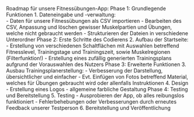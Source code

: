 Roadmap für unsere Fitnessübungen-App:
Phase 1: Grundlegende Funktionen 
    1. Dateneingabe und -verwaltung:  
        - Daten für unsere Fitnessübungen als CSV importieren
        - Bearbeiten des CSV, Anpassung und löschen gewisser Muskelpartien und Übungen, welche nicht gebraucht werden
        - Strukturieren der Dateien in verschiedene Unterordner 
Phase 2: Erste Schritte des Codierens 
    2. Aufbau der Startseite:
        - Erstellung von verschiedenen Schaltflächen mit Auswahlen betreffend Fitnesslevel, Trainingstage und Trainingszeit, sowie Muskelregionen (Filterfunktion!)
        - Erstellung eines zufällig generierten Trainingsplans aufgrund der Vorauswahlen des Nutzers 
Phase 3: Erweiterte Funktionen 
    3. Ausbau Trainingsplanerstellung:
        - Verbesserung der Darstellung, übersichtlicher und einfacher 
        - Evt. Einfügen von Fotos betreffend Material, welches für Übungen gebraucht wird oder allenfalls Instruktionen 
    4. Design 
        - Erstellung eines Logos
        - allgemeine farbliche Gestaltung 
Phase 4: Testing und Bereitstellung
    5. Testing
        - Ausprobieren der App, ob alles reibungslos funktioniert 
        - Fehlerbehebungen oder Verbesserungen durch erneutes Feedback unserer Testperson 
    6. Bereitstellung und Veröffentlichung 
    

    
